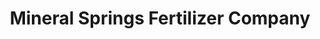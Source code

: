 ---
title: "Mineral Springs Fertilizer Company"
url: /mineral-springs/mineral-springs-fertilizer-company/
shop: agrarian
---